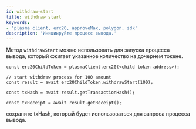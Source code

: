```yaml
---
id: withdraw-start
title: withdraw start
keywords:
- 'plasma client, erc20, approveMax, polygon, sdk'
description: 'Инициируйте процесс вывода.'
---
```


Метод `withdrawStart` можно использовать для запуска процесса вывода, который сжигает указанное количество на дочернем токене.

```
const erc20ChildToken = plasmaClient.erc20(<child token address>);

// start withdraw process for 100 amount
const result = await erc20ChildToken.withdrawStart(100);

const txHash = await result.getTransactionHash();

const txReceipt = await result.getReceipt();

```

сохраните txHash, который будет использоваться для запроса процесса вывода.
